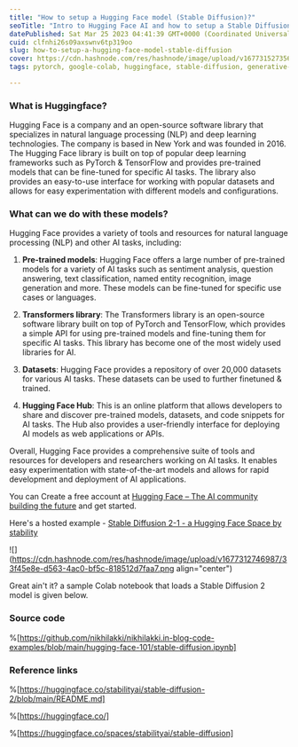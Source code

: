 ```yaml
---
title: "How to setup a Hugging Face model (Stable Diffusion)?"
seoTitle: "Intro to Hugging Face AI and how to setup a Stable Diffusion model"
datePublished: Sat Mar 25 2023 04:41:39 GMT+0000 (Coordinated Universal Time)
cuid: clfnhi26s09axswnv6tp319oo
slug: how-to-setup-a-hugging-face-model-stable-diffusion
cover: https://cdn.hashnode.com/res/hashnode/image/upload/v1677315273567/2ded8ab9-6842-4831-86a4-48454b2493e0.png
tags: pytorch, google-colab, huggingface, stable-diffusion, generative-ai

---
```


### What is Huggingface?

Hugging Face is a company and an open-source software library that specializes in natural language processing (NLP) and deep learning technologies. The company is based in New York and was founded in 2016. The Hugging Face library is built on top of popular deep learning frameworks such as PyTorch & TensorFlow and provides pre-trained models that can be fine-tuned for specific AI tasks. The library also provides an easy-to-use interface for working with popular datasets and allows for easy experimentation with different models and configurations.

### What can we do with these models?

Hugging Face provides a variety of tools and resources for natural language processing (NLP) and other AI tasks, including:

1. **Pre-trained models**: Hugging Face offers a large number of pre-trained models for a variety of AI tasks such as sentiment analysis, question answering, text classification, named entity recognition, image generation and more. These models can be fine-tuned for specific use cases or languages.
    
2. **Transformers library**: The Transformers library is an open-source software library built on top of PyTorch and TensorFlow, which provides a simple API for using pre-trained models and fine-tuning them for specific AI tasks. This library has become one of the most widely used libraries for AI.
    
3. **Datasets**: Hugging Face provides a repository of over 20,000 datasets for various AI tasks. These datasets can be used to further finetuned & trained.
    
4. **Hugging Face Hub**: This is an online platform that allows developers to share and discover pre-trained models, datasets, and code snippets for AI tasks. The Hub also provides a user-friendly interface for deploying AI models as web applications or APIs.
    

Overall, Hugging Face provides a comprehensive suite of tools and resources for developers and researchers working on AI tasks. It enables easy experimentation with state-of-the-art models and allows for rapid development and deployment of AI applications.

You can Create a free account at [Hugging Face – The AI community building the future](https://huggingface.co/) and get started.

Here's a hosted example - [Stable Diffusion 2-1 - a Hugging Face Space by stability](https://huggingface.co/spaces/stabilityai/stable-diffusion)

![](https://cdn.hashnode.com/res/hashnode/image/upload/v1677312746987/33f45e8e-d563-4ac0-bf5c-818512d7faa7.png align="center")

Great ain't it? a sample Colab notebook that loads a Stable Diffusion 2 model is given below.

### Source code

%[https://github.com/nikhilakki/nikhilakki.in-blog-code-examples/blob/main/hugging-face-101/stable-diffusion.ipynb] 

### Reference links

%[https://huggingface.co/stabilityai/stable-diffusion-2/blob/main/README.md] 

%[https://huggingface.co/] 

%[https://huggingface.co/spaces/stabilityai/stable-diffusion]